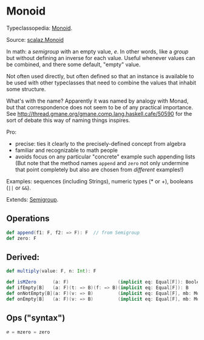 # Monoid

Typeclassopedia: [Monoid](https://wiki.haskell.org/Typeclassopedia#Monoid).

Source: [scalaz.Monoid](https://github.com/scalaz/scalaz/blob/series/7.2.x/core/src/main/scala/scalaz/Monoid.scala)

In math: a *semigroup* with an empty value, *e*. In other words, like a *group* but without defining an inverse for each value. Useful whenever values can be combined, and there some default, "empty" value.

Not often used directly, but often defined so that an instance is available to be used with other typeclasses that need to combine the values that inhabit some structure.

What's with the name? Apparently it was named by analogy with Monad, but that correspondence does not seem to be of any practical importance. See http://thread.gmane.org/gmane.comp.lang.haskell.cafe/50590 for the sort of debate this way of naming things inspires.

Pro: 
- precise: ties it clearly to the precisely-defined concept from algebra
- familiar and recognizable to math people
- avoids focus on any particular "concrete" example such appending lists (But note that the method names `append` and `zero` not only undermine that point completely but also are chosen from *different* examples!)

Examples: sequences (including Strings), numeric types (* or +), booleans (`||` or `&&`).

Extends: [Semigroup](Semigroup.md).

## Operations

```scala
def append(f1: F, f2: => F): F  // from Semigroup
def zero: F
```

## Derived:

```scala
def multiply(value: F, n: Int): F

def isMZero      (a: F)                  (implicit eq: Equal[F]): Boolean
def ifEmpty[B]   (a: F)(t: => B)(f: => B)(implicit eq: Equal[F]): B
def onNotEmpty[B](a: F)(v: => B)         (implicit eq: Equal[F], mb: Monoid[B]): B
def onEmpty[B]   (a: F)(v: => B)         (implicit eq: Equal[F], mb: Monoid[B]): B
```

## Ops ("syntax")

```scala
∅ = mzero = zero
```
